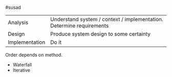 #susad

|                |                                                                      |
| -------------- | -------------------------------------------------------------------- |
| Analysis       | Understand system / context / implementation. Determine requirements |
| Design         | Produce system design to some certainty                              |
| Implementation | Do it                                                                |


Order depends on method.
- Waterfall
- Iterative